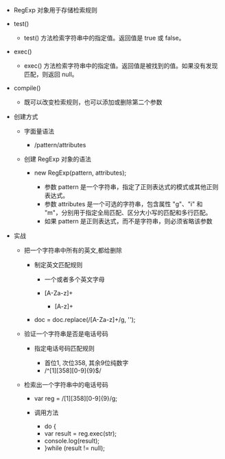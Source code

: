 - RegExp 对象用于存储检索规则
- test()

  - test() 方法检索字符串中的指定值。返回值是 true 或 false。

- exec()

  - exec() 方法检索字符串中的指定值。返回值是被找到的值。如果没有发现匹配，则返回 null。

- compile()

  - 既可以改变检索规则，也可以添加或删除第二个参数

- 创建方式

  - 字面量语法

    - /pattern/attributes

  - 创建 RegExp 对象的语法

    - new RegExp(pattern, attributes);

      - 参数 pattern 是一个字符串，指定了正则表达式的模式或其他正则表达式。
      - 参数 attributes 是一个可选的字符串，包含属性 "g"、"i" 和 "m"，分别用于指定全局匹配、区分大小写的匹配和多行匹配。
      - 如果 pattern 是正则表达式，而不是字符串，则必须省略该参数

- 实战

  - 把一个字符串中所有的英文,都给删除

    - 制定英文匹配规则

      - 一个或者多个英文字母
      - [A-Za-z]+

        - [A-z]+

    - doc = doc.replace(/[A-Za-z]+/g, '');

  - 验证一个字符串是否是电话号码

    - 指定电话号码匹配规则

      - 首位1, 次位358, 其余9位纯数字
      - /^[1][358][0-9]{9}$/

  - 检索出一个字符串中的电话号码

    -  var reg = /[1][358][0-9]{9}/g;
    -  调用方法

       -  do {
       -  var result = reg.exec(str);
       -  console.log(result);
       -  }while (result != null);